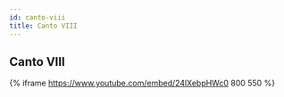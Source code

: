 ```yaml
---
id: canto-viii
title: Canto VIII
---
```


## Canto VIII

{% iframe https://www.youtube.com/embed/24lXebpHWc0 800 550 %}